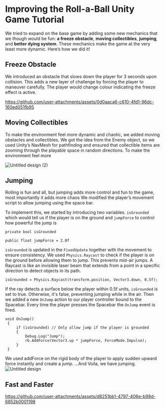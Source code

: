 # Improving the Roll-a-Ball Unity Game Tutorial
We tried to expand on the base game by adding some new mechanics that we though would be fun: **a freeze obstacle**, **moving collectibles**, **jumping**, and **better dying system**. These mechanics make the game at the very least more dynamic. Here’s how we did it!

## Freeze Obstacle

We introduced an obstacle that slows down the player for 3 seconds upon collision. This adds a new layer of challenge by forcing the player to maneuver carefully. The player would change colour indicating the freeze effect is active.

https://github.com/user-attachments/assets/0d0aaca6-c610-4fd1-96dc-160ed051fb95



## Moving Collectibles
To make the environment feel more dynamic and chaotic, we added moving obstacles and collectibles. We got the idea from the Enemy object, so we used Unity’s NavMesh for pathfinding and ensured that collectible items are zooming through the playable space in random directions.
To make the environment feel more 

![Untitled design (2)](https://github.com/user-attachments/assets/d54b7810-83c2-4a76-ad83-3f1b44cbc56c)

## Jumping
Rolling is fun and all, but jumping adds more control and fun to the game, most importantly it adds more chaos We modified the player’s movement script to allow jumping using the space bar.

To implement this, we started by introducing two variables. `isGrounded` which would tell us if the player is on the ground and `jumpForce` to control how powerful the jump is

`private bool isGrounded`

`public float jumpForce = 2.0f`

`isGrounded` is updated in the `FixedUpdate` together with the movement to ensure consistency. We used `Physics.Raycast` to check if the player is on the ground before allowing them to jump. This prevents mid-air jumps. A Raycast is like an invisible laser beam that extends from a point in a specific direction to detect objects in its path.

```isGrounded = Physics.Raycast(transform.position, Vector3.down, 0.5f);```

If the ray detects a surface below the player within 0.5f units, `isGrounded` is set to true. Otherwise, it's false, preventing jumping while in the air.
Then we added a new `OnJump` action to our player controller bound to the Spacebar. Every time the player presses the Spacebar the `OnJump` event is fired.

```
void OnJump()
 {
     if (isGrounded) // Only allow jump if the player is grounded
     {
         Debug.Log("Jump");
         rb.AddForce(Vector3.up * jumpForce, ForceMode.Impulse);
     }
 }
```
We used addForce on the rigid body of the player to apply sudden upward force instantly and create a jump. ...And Voila, we have jumping. 
![Untitled design](https://github.com/user-attachments/assets/05622eba-a173-4268-993e-8eba2cb534b7)



## Fast and Faster
https://github.com/user-attachments/assets/d8251bb1-4797-406e-b98d-6852b0001198

